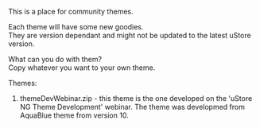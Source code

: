 This is a place for community themes.

Each theme will have some new goodies.  
They are version dependant and might not be updated to the latest uStore version.

What can you do with them?  
Copy whatever you want to your own theme.

Themes:
1. themeDevWebinar.zip - this theme is the one developed on the 'uStore NG Theme Development' webinar. The theme was developmed from AquaBlue theme from version 10.
